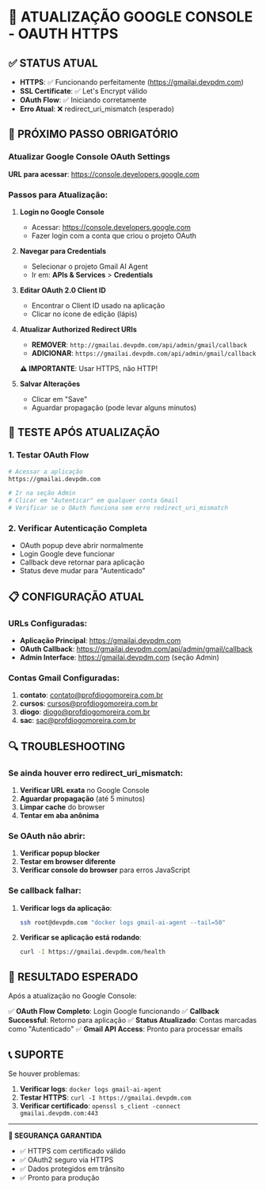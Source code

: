 # 🔧 ATUALIZAÇÃO GOOGLE CONSOLE - OAUTH HTTPS

## ✅ STATUS ATUAL
- **HTTPS**: ✅ Funcionando perfeitamente (https://gmailai.devpdm.com)
- **SSL Certificate**: ✅ Let's Encrypt válido
- **OAuth Flow**: ✅ Iniciando corretamente
- **Erro Atual**: ❌ redirect_uri_mismatch (esperado)

## 🎯 PRÓXIMO PASSO OBRIGATÓRIO

### Atualizar Google Console OAuth Settings

**URL para acessar**: https://console.developers.google.com

### Passos para Atualização:

1. **Login no Google Console**
   - Acessar: https://console.developers.google.com
   - Fazer login com a conta que criou o projeto OAuth

2. **Navegar para Credentials**
   - Selecionar o projeto Gmail AI Agent
   - Ir em: **APIs & Services** > **Credentials**

3. **Editar OAuth 2.0 Client ID**
   - Encontrar o Client ID usado na aplicação
   - Clicar no ícone de edição (lápis)

4. **Atualizar Authorized Redirect URIs**
   - **REMOVER**: `http://gmailai.devpdm.com/api/admin/gmail/callback`
   - **ADICIONAR**: `https://gmailai.devpdm.com/api/admin/gmail/callback`
   
   **⚠️ IMPORTANTE**: Usar HTTPS, não HTTP!

5. **Salvar Alterações**
   - Clicar em "Save"
   - Aguardar propagação (pode levar alguns minutos)

## 🧪 TESTE APÓS ATUALIZAÇÃO

### 1. Testar OAuth Flow
```bash
# Acessar a aplicação
https://gmailai.devpdm.com

# Ir na seção Admin
# Clicar em "Autenticar" em qualquer conta Gmail
# Verificar se o OAuth funciona sem erro redirect_uri_mismatch
```

### 2. Verificar Autenticação Completa
- OAuth popup deve abrir normalmente
- Login Google deve funcionar
- Callback deve retornar para aplicação
- Status deve mudar para "Autenticado"

## 📋 CONFIGURAÇÃO ATUAL

### URLs Configuradas:
- **Aplicação Principal**: https://gmailai.devpdm.com
- **OAuth Callback**: https://gmailai.devpdm.com/api/admin/gmail/callback
- **Admin Interface**: https://gmailai.devpdm.com (seção Admin)

### Contas Gmail Configuradas:
1. **contato**: contato@profdiogomoreira.com.br
2. **cursos**: cursos@profdiogomoreira.com.br  
3. **diogo**: diogo@profdiogomoreira.com.br
4. **sac**: sac@profdiogomoreira.com.br

## 🔍 TROUBLESHOOTING

### Se ainda houver erro redirect_uri_mismatch:
1. **Verificar URL exata** no Google Console
2. **Aguardar propagação** (até 5 minutos)
3. **Limpar cache** do browser
4. **Tentar em aba anônima**

### Se OAuth não abrir:
1. **Verificar popup blocker**
2. **Testar em browser diferente**
3. **Verificar console do browser** para erros JavaScript

### Se callback falhar:
1. **Verificar logs da aplicação**:
   ```bash
   ssh root@devpdm.com "docker logs gmail-ai-agent --tail=50"
   ```
2. **Verificar se aplicação está rodando**:
   ```bash
   curl -I https://gmailai.devpdm.com/health
   ```

## 🎉 RESULTADO ESPERADO

Após a atualização no Google Console:

✅ **OAuth Flow Completo**: Login Google funcionando
✅ **Callback Successful**: Retorno para aplicação
✅ **Status Atualizado**: Contas marcadas como "Autenticado"
✅ **Gmail API Access**: Pronto para processar emails

## 📞 SUPORTE

Se houver problemas:
1. **Verificar logs**: `docker logs gmail-ai-agent`
2. **Testar HTTPS**: `curl -I https://gmailai.devpdm.com`
3. **Verificar certificado**: `openssl s_client -connect gmailai.devpdm.com:443`

---

**🔐 SEGURANÇA GARANTIDA**
- ✅ HTTPS com certificado válido
- ✅ OAuth2 seguro via HTTPS
- ✅ Dados protegidos em trânsito
- ✅ Pronto para produção
